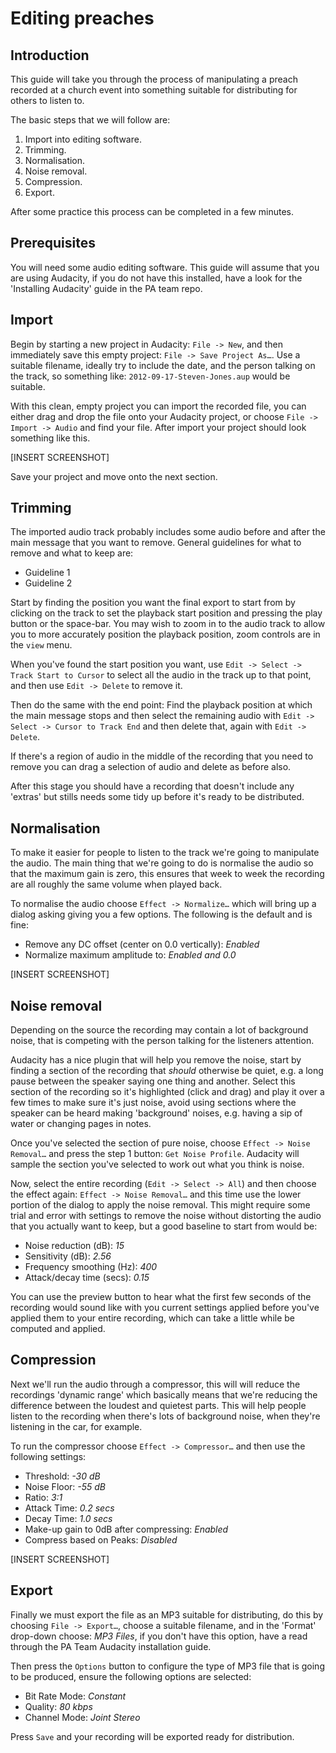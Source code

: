Editing preaches
================

Introduction
------------

This guide will take you through the process of manipulating a preach recorded at a church event into something suitable for distributing for others to listen to.

The basic steps that we will follow are:

1. Import into editing software.
2. Trimming.
3. Normalisation.
4. Noise removal.
5. Compression.
6. Export.

After some practice this process can be completed in a few minutes.


Prerequisites
-------------

You will need some audio editing software. This guide will assume that you are using Audacity, if you do not have this installed, have a look for the 'Installing Audacity' guide in the PA team repo.

Import
------

Begin by starting a new project in Audacity: `File -> New`, and then immediately save this empty project: `File -> Save Project As…`. Use a suitable filename, ideally try to include the date, and the person talking on the track, so something like: `2012-09-17-Steven-Jones.aup` would be suitable.

With this clean, empty project you can import the recorded file, you can either drag and drop the file onto your Audacity project, or choose `File -> Import -> Audio` and find your file. After import your project should look something like this.

[INSERT SCREENSHOT]

Save your project and move onto the next section.

Trimming
--------

The imported audio track probably includes some audio before and after the main message that you want to remove. General guidelines for what to remove and what to keep are:

* Guideline 1
* Guideline 2

Start by finding the position you want the final export to start from by clicking on the track to set the playback start position and pressing the play button or the space-bar. You may wish to zoom in to the audio track to allow you to more accurately position the playback position, zoom controls are in the `view` menu.

When you've found the start position you want, use `Edit -> Select -> Track Start to Cursor` to select all the audio in the track up to that point, and then use `Edit -> Delete` to remove it.

Then do the same with the end point: Find the playback position at which the main message stops and then select the remaining audio with `Edit -> Select -> Cursor to Track End` and then delete that, again with `Edit -> Delete`.

If there's a region of audio in the middle of the recording that you need to remove you can drag a selection of audio and delete as before also.

After this stage you should have a recording that doesn't include any 'extras' but stills needs some tidy up before it's ready to be distributed.

Normalisation
-------------

To make it easier for people to listen to the track we're going to manipulate the audio. The main thing that we're going to do is normalise the audio so that the maximum gain is zero, this ensures that week to week the recording are all roughly the same volume when played back.

To normalise the audio choose `Effect -> Normalize…` which will bring up a dialog asking giving you a few options. The following is the default and is fine:

* Remove any DC offset (center on 0.0 vertically): _Enabled_
* Normalize maximum amplitude to: _Enabled and 0.0_

[INSERT SCREENSHOT]

Noise removal
-------------

Depending on the source the recording may contain a lot of background noise, that is competing with the person talking for the listeners attention.

Audacity has a nice plugin that will help you remove the noise, start by finding a section of the recording that _should_ otherwise be quiet, e.g. a long pause between the speaker saying one thing and another. Select this section of the recording so it's highlighted (click and drag) and play it over a few times to make sure it's just noise, avoid using sections where the speaker can be heard making 'background' noises, e.g. having a sip of water or changing pages in notes.

Once you've selected the section of pure noise, choose `Effect -> Noise Removal…` and press the step 1 button: `Get Noise Profile`. Audacity will sample the section you've selected to work out what you think is noise.

Now, select the entire recording (`Edit -> Select -> All`) and then choose the effect again: `Effect -> Noise Removal…` and this time use the lower portion of the dialog to apply the noise removal. This might require some trial and error with settings to remove the noise without distorting the audio that you actually want to keep, but a good baseline to start from would be:

* Noise reduction (dB): _15_
* Sensitivity (dB): _2.56_
* Frequency smoothing (Hz): _400_
* Attack/decay time (secs): _0.15_

You can use the preview button to hear what the first few seconds of the recording would sound like with you current settings applied before you've applied them to your entire recording, which can take a little while be computed and applied.


Compression
-----------

Next we'll run the audio through a compressor, this will will reduce the recordings 'dynamic range' which basically means that we're reducing the difference between the loudest and quietest parts. This will help people listen to the recording when there's lots of background noise, when they're listening in the car, for example.

To run the compressor choose `Effect -> Compressor…` and then use the following settings:

* Threshold: _-30 dB_
* Noise Floor: _-55 dB_
* Ratio: _3:1_
* Attack Time: _0.2 secs_
* Decay Time: _1.0 secs_
* Make-up gain to 0dB after compressing: _Enabled_
* Compress based on Peaks: _Disabled_

[INSERT SCREENSHOT]

Export
------

Finally we must export the file as an MP3 suitable for distributing, do this by choosing `File -> Export…`, choose a suitable filename, and in the 'Format' drop-down choose: _MP3 Files_, if you don't have this option, have a read through the PA Team Audacity installation guide.

Then press the `Options` button to configure the type of MP3 file that is going to be produced, ensure the following options are selected:

* Bit Rate Mode: _Constant_
* Quality: _80 kbps_
* Channel Mode: _Joint Stereo_

Press `Save` and your recording will be exported ready for distribution.